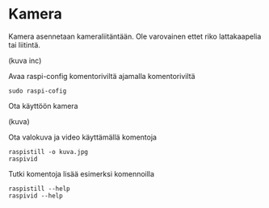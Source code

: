 # Kamera

Kamera asennetaan kameraliitäntään. Ole varovainen ettet riko lattakaapelia tai liitintä.

(kuva inc)

Avaa raspi-config komentoriviltä ajamalla komentoriviltä

```
sudo raspi-cofig
```

Ota käyttöön kamera

(kuva)

Ota valokuva ja video käyttämällä komentoja

```
raspistill -o kuva.jpg
raspivid
```

Tutki komentoja lisää esimerksi komennoilla

```
raspistill --help
raspivid --help
```
